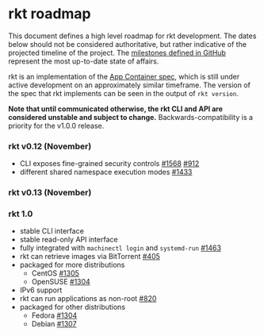 # rkt roadmap

This document defines a high level roadmap for rkt development.
The dates below should not be considered authoritative, but rather indicative of the projected timeline of the project.
The [milestones defined in GitHub](https://github.com/coreos/rkt/milestones) represent the most up-to-date state of affairs.

rkt is an implementation of the [App Container spec](https://github.com/appc/spec), which is still under active development on an approximately similar timeframe.
The version of the spec that rkt implements can be seen in the output of `rkt version`.

**Note that until communicated otherwise, the rkt CLI and API are considered unstable and subject to change.**
Backwards-compatibility is a priority for the v1.0.0 release.

### rkt v0.12 (November)
- CLI exposes fine-grained security controls [#1568](https://github.com/coreos/rkt/issues/1568) [#912](https://github.com/coreos/rkt/issues/912)
- different shared namespace execution modes [#1433](https://github.com/coreos/rkt/issues/1433)

### rkt v0.13 (November)

### rkt 1.0
- stable CLI interface
- stable read-only API interface
- fully integrated with `machinectl login` and `systemd-run` [#1463](https://github.com/coreos/rkt/issues/1463)
- rkt can retrieve images via BitTorrent [#405](https://github.com/coreos/rkt/issues/405)
- packaged for more distributions
  - CentOS [#1305](https://github.com/coreos/rkt/issues/1305)
  - OpenSUSE [#1304](https://github.com/coreos/rkt/issues/1308)
- IPv6 support
- rkt can run applications as non-root [#820](https://github.com/coreos/rkt/issues/820)
- packaged for other distributions
  - Fedora [#1304](https://github.com/coreos/rkt/issues/1304)
  - Debian [#1307](https://github.com/coreos/rkt/issues/1307)
